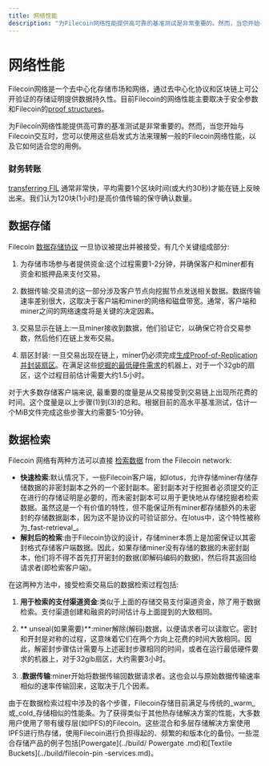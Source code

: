 ```yaml
---
title: 网络性能
description: "为Filecoin网络性能提供高可靠的基准测试是非常重要的。然而，当您开始与Filecoin交互时，您可以使用这些启发式方法来理解一般的Filecoin网络性能，以及它如何适合您的用例."
---
```


# 网络性能

Filecoin网络是一个去中心化存储市场和网络，通过去中心化协议和区块链上可公开验证的存储证明提供数据持久性。目前Filecoin的网络性能主要取决于安全参数和Filecoin的[proof structures](https://spec.filecoin.io/#algorithms__pos)。

为Filecoin网络性能提供高可靠的基准测试是非常重要的。然而，当您开始与Filecoin交互时，您可以使用这些启发式方法来理解一般的Filecoin网络性能，以及它如何适合您的用例。

### 财务转账

 [transferring FIL](../get-started/lotus/send-and-receive-fil.md#sending-fil) 通常非常快，平均需要1个区块时间(或大约30秒)才能在链上反映出来。我们认为120块(1小时)是高价值传输的保守确认数量。

## 数据存储

Filecoin [数据存储协议](../store/lotus/store-data.md) 一旦协议被提出并被接受，有几个关键组成部分:

1. 为存储市场参与者提供资金:这个过程需要1-2分钟，并确保客户和miner都有资金和抵押品来支付交易。

2. 数据传输:交易流的这一部分涉及客户节点向挖掘节点发送相关数据。数据传输速率差别很大，这取决于客户端和miner的网络和磁盘带宽。通常，客户端和miner之间的网络速度将是关键的决定因素。

3. 交易显示在链上:一旦miner接收到数据，他们验证它，以确保它符合交易参数，然后他们在链上发布交易。

4. 扇区封装: 一旦交易出现在链上，miner仍必须完成[生成Proof-of-Replication并封装扇区](https://spec.filecoin.io/#systems__filecoin_mining__sector__adding_storage)。在满足这些[挖掘的最低硬件需求](../mine/hardware-requirements.md#general-hardware-requirements)的机器上，对于一个32gb的扇区，这个过程目前估计需要大约1.5小时。

对于大多数存储客户端来说, 最重要的度量是从交易接受到交易链上出现所花费的时间。这个度量是以上步骤(1)到(3)的总和。根据目前的高水平基准测试，估计一个MiB文件完成这些步骤大约需要5-10分钟。

## 数据检索

Filecoin 网络有两种方法可以直接 [检索数据](../store/lotus/retrieve-data.md#overview) from the Filecoin network:

- **快速检索**:默认情况下，一些Filecoin客户端，如lotus，允许存储miner存储存储数据的非密封副本之外的一个密封副本。密封副本对于挖掘者必须提交的正在进行的存储证明是必要的，而未密封副本可以用于更快地从存储挖掘者检索数据。虽然这是一个有价值的特性，但不能保证所有miner都存储额外的未密封的存储数据副本，因为这不是协议的可验证部分。在lotus中，这个特性被称为_fast-retrieval_。
- **解封后的检索**:由于Filecoin协议的设计，存储miner本质上是加密保证以其密封格式存储客户端数据。因此，如果存储miner没有存储的数据的未密封副本，他们将不得不首先打开密封的数据(即解码编码的数据)，然后将其返回给请求者(即检索客户端)。

在这两种方法中，接受检索交易后的数据检索过程包括:

1. **用于检索的支付渠道资金**:类似于上面的存储交易支付渠道资金，除了用于数据检索。支付渠道创建和融资的时间估计与上面提到的大致相同。

2. ** unseal(如果需要)**:miner解除(解码)数据，以便请求者可以读取它。密封和开封是对称的过程，这意味着它们在两个方向上花费的时间大致相同。因此，解密封步骤估计需要与上述密封步骤相同的时间，或者在运行最低硬件要求的机器上，对于32gib扇区，大约需要3小时。

3. .**数据传输**:miner开始将数据传输回数据请求者。这也会以与原始数据传输速率相似的速率传输回来，这取决于几个因素。

由于在数据检索过程中涉及的各个步骤，Filecoin存储目前满足与传统的_warm_或_cold_存储相似的性能条。为了获得类似于其他热存储解决方案的性能，大多数用户使用了带有缓存层(如IPFS)的Filecoin。这些混合和多层存储解决方案使用IPFS进行热存储，使用Filecoin进行负担得起的、频繁的和版本化的备份。一些混合存储产品的例子包括[Powergate](../build/ Powergate .md)和[Textile Buckets](../build/filecoin-pin -services.md)。

